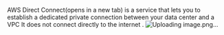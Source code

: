 AWS Direct Connect(opens in a new tab) is a service that lets you to establish a dedicated private connection between your data center and a VPC
It does not connect directly to the internet .
![Uploading image.png…](https://scontent.ftun8-1.fna.fbcdn.net/v/t39.30808-6/420262436_10232741969957390_7425865311366300148_n.jpg?_nc_cat=108&ccb=1-7&_nc_sid=c42490&_nc_ohc=uuqxw0nwJyAAX95ofnj&_nc_ht=scontent.ftun8-1.fna&oh=00_AfBz4KAGJGV7Yq38npWKWr4a1iFs4tLTRQihcVHgeeK78g&oe=65B38957)
